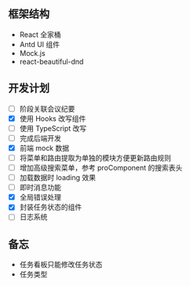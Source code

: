 ## 框架结构

- React 全家桶
- Antd UI 组件
- Mock.js
- react-beautiful-dnd

## 开发计划

- [ ] 阶段关联会议纪要
- [x] 使用 Hooks 改写组件
- [ ] 使用 TypeScript 改写
- [ ] 完成后端开发
- [x] 前端 mock 数据
- [ ] 将菜单和路由提取为单独的模块方便更新路由规则
- [ ] 增加高级搜索菜单，参考 proComponent 的搜索表头
- [ ] 加载数据时 loading 效果
- [ ] 即时消息功能
- [x] 全局错误处理
- [x] 封装任务状态的组件
- [ ] 日志系统

## 备忘

- 任务看板只能修改任务状态
- 任务类型
